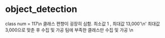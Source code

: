 # object_detection

class num = 117\n
클래스 편향이 굉장히 심함. 최소값 1 , 최대값 13,000'\n'
최대값 3,000으로 맞춘 후 수집 및 가공 팀에 부족한 클래스만 수집 및 가공 \n
